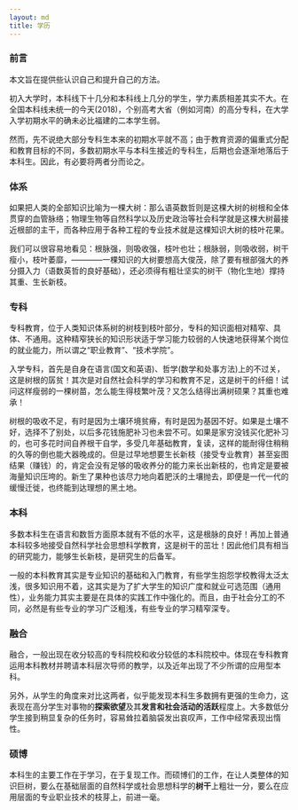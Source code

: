 ```yaml
---
layout: md
title: 学历
---
```


### 前言

本文旨在提供些认识自己和提升自己的方法。

初入大学时，本科线下十几分和本科线上几分的学生，学力素质相差其实不大。在全国本科线未统一的今天(2018)，个别高考大省（例如河南）的高分专科，在大学入学初期水平的确未必比福建的二本学生弱。

然而，先不说绝大部分专科生本来的初期水平就不高；由于教育资源的偏重式分配和教育目标的不同，多数初期水平与本科生接近的专科生，后期也会逐渐地落后于本科生。因此，有必要将两者分而论之。

### 体系

如果把人类的全部知识比喻为一棵大树：那么语英数哲则是这棵大树的树根和全体贯穿的血管脉络；物理生物等自然科学以及历史政治等社会科学就是这棵大树最接近根部的主干，而各种应用于各种工程的专业技术就是这棵知识大树的枝叶花果。

我们可以很容易地看见：根脉强，则吸收强，枝叶也壮；根脉弱，则吸收弱，树干瘦小，枝叶萎靡，————一棵知识的大树要想高大俊茂，除了要有根部强大的养分摄入力（语数英哲的良好基础），还必须得有粗壮坚实的树干（物化生地）撑持其重、生长新枝。

### 专科

专科教育，位于人类知识体系树的树枝到枝叶部分，专科的知识面相对精窄、具体、不通用。这种精窄狭长的知识形状适于学习能力较弱的人快速地获得某个岗位的就业能力，所以谓之“职业教育”、“技术学院”。

入学专科，首先是自身在语言(国文和英语)、哲学(数学和处事方法)上的不过关，这是树根的孱贫！其次是对自然社会科学的学习和教育不足，这是树干的纤细！试问这样瘦弱的一棵树苗，怎么能生得枝繁叶茂？又怎么结得出满树硕果？其重也难承！

树根的吸收不足，有时是因为土壤环境贫瘠，有时是因为基因不好。如果是土壤不好，选择不了别处，以后多花钱施肥补习也未尝不可。如果是家穷没钱买化肥补习的，也可多花时间自养根干自学，多受几年基础教育，复读，这样的能耐得住稍稍的久等的倒也能大器晚成的。但是过早地想要生长新枝（接受专业教育）甚至妄图结果（赚钱）的，肯定会没有足够的吸收养分的能力来长出新枝的，也肯定是要被海量知识压垮的。新生了果种也该尽力地向着肥沃的土壤抛去，即便是一代一代的缓慢迁徙，也终能到达理想的黑土地。

### 本科

多数本科生在语言和数哲方面原本就有不低的水平，这是根脉的良好！再加上普通本科较多地接受自然科学社会思想科学教育，这是树干的茁壮！因此他们具有相当的研究能力，能够生长新枝，是研究生的后备军。

一般的本科教育其实是专业知识的基础和入门教育，有些学生抱怨学校教得太泛太浅，很多知识用不着，这其实是为了扩大学生的知识广度和就业可选范围（通用性），业务能力其实主要是在具体的实践工作中强化的。而且，由于社会分工的不同，必然是有些专业的学习广泛粗浅，有些专业的学习精窄深专。

### 融合

融合，一般出现在收分较高的专科院校和收分较低的本科院校中。体现在专科教育运用本科教材并聘请本科层次导师的教学，以及近年出现了不少所谓的应用型本科。

另外，从学生的角度来对比这两者，似乎能发现本科生多数拥有更强的生命力，这表现在高分学生对事物的**探索欲望**及其**发言和社会活动的活跃**程度上。大多数低分学生接到稍显复杂的任务时，容易耸拉着脑袋发出哀叹声，工作中经常表现出惰性。

### 硕博

本科生的主要工作在于学习，在于复现工作。而硕博们的工作，在让人类整体的知识巨树，要么在基础层面的自然科学或社会思想科学的**树干**上粗壮一分，要么在应用层面的专业职业技术的枝芽上，前进一毫。